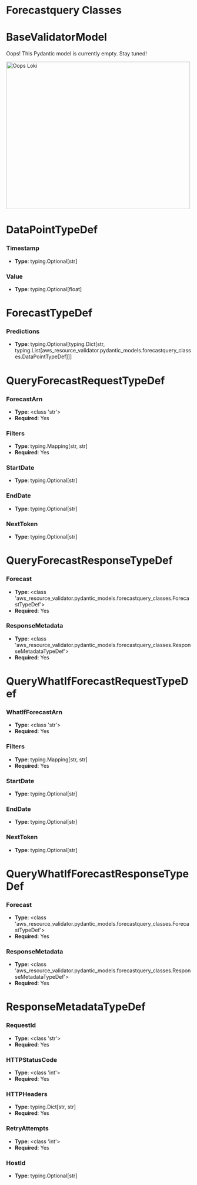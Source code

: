 # Forecastquery Classes

# BaseValidatorModel

Oops! This Pydantic model is currently empty. Stay tuned!

<img src="/aws_resource_validator/images/oops_loki.png" width="500" height="400" title="Oops Loki">

# DataPointTypeDef

### Timestamp
- **Type**: typing.Optional[str]

### Value
- **Type**: typing.Optional[float]


# ForecastTypeDef

### Predictions
- **Type**: typing.Optional[typing.Dict[str, typing.List[aws_resource_validator.pydantic_models.forecastquery_classes.DataPointTypeDef]]]


# QueryForecastRequestTypeDef

### ForecastArn
- **Type**: <class 'str'>
- **Required**: Yes

### Filters
- **Type**: typing.Mapping[str, str]
- **Required**: Yes

### StartDate
- **Type**: typing.Optional[str]

### EndDate
- **Type**: typing.Optional[str]

### NextToken
- **Type**: typing.Optional[str]


# QueryForecastResponseTypeDef

### Forecast
- **Type**: <class 'aws_resource_validator.pydantic_models.forecastquery_classes.ForecastTypeDef'>
- **Required**: Yes

### ResponseMetadata
- **Type**: <class 'aws_resource_validator.pydantic_models.forecastquery_classes.ResponseMetadataTypeDef'>
- **Required**: Yes


# QueryWhatIfForecastRequestTypeDef

### WhatIfForecastArn
- **Type**: <class 'str'>
- **Required**: Yes

### Filters
- **Type**: typing.Mapping[str, str]
- **Required**: Yes

### StartDate
- **Type**: typing.Optional[str]

### EndDate
- **Type**: typing.Optional[str]

### NextToken
- **Type**: typing.Optional[str]


# QueryWhatIfForecastResponseTypeDef

### Forecast
- **Type**: <class 'aws_resource_validator.pydantic_models.forecastquery_classes.ForecastTypeDef'>
- **Required**: Yes

### ResponseMetadata
- **Type**: <class 'aws_resource_validator.pydantic_models.forecastquery_classes.ResponseMetadataTypeDef'>
- **Required**: Yes


# ResponseMetadataTypeDef

### RequestId
- **Type**: <class 'str'>
- **Required**: Yes

### HTTPStatusCode
- **Type**: <class 'int'>
- **Required**: Yes

### HTTPHeaders
- **Type**: typing.Dict[str, str]
- **Required**: Yes

### RetryAttempts
- **Type**: <class 'int'>
- **Required**: Yes

### HostId
- **Type**: typing.Optional[str]


